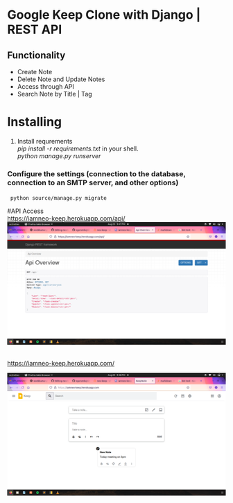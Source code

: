 # Google Keep Clone with Django | REST API
## Functionality
* Create Note <br>
* Delete Note and Update Notes<br>
* Access through API
* Search Note by Title | Tag

# Installing
   1. Install requrements <br>
   <i> pip install -r requirements.txt </i>in your shell.<br>
   <i> python manage.py runserver </i> 
### Configure the settings (connection to the database, connection to an SMTP server, and other options)
<code> python source/manage.py migrate </code>

#API Access 
<br>https://iamneo-keep.herokuapp.com/api/  </br>
![alt text](https://github.com/vit-vivekkumar/neo-keep/blob/main/img/Screenshot%20from%202022-08-20%2021-47-44.png)

<br>https://iamneo-keep.herokuapp.com/
   
   ![alt text](https://github.com/vit-vivekkumar/neo-keep/blob/main/img/Screenshot%20from%202022-08-20%2021-48-40.png)
